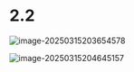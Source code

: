 # 2.2

 

![image-20250315203654578](C:\Users\Uraykevoli\AppData\Roaming\Typora\typora-user-images\image-20250315203654578.png)

![image-20250315204645157](D:\Notes\CSAPP-notes-main\Notes\Chapter2\exercise\2.2\image-20250315204645157.png)